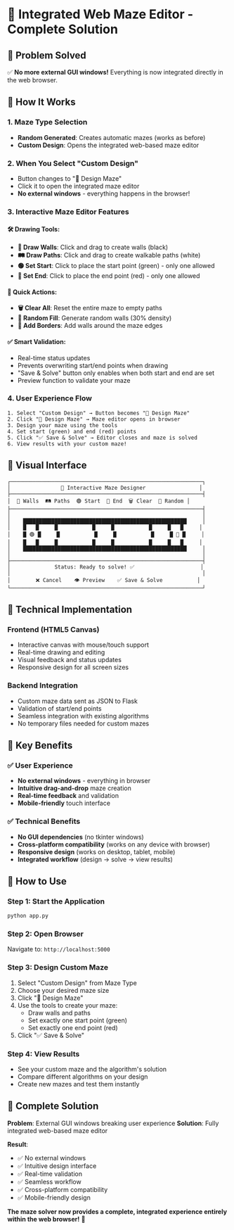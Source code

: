 # 🎨 Integrated Web Maze Editor - Complete Solution

## 🎯 **Problem Solved**
✅ **No more external GUI windows!** Everything is now integrated directly in the web browser.

## 🚀 **How It Works**

### **1. Maze Type Selection**
- **Random Generated**: Creates automatic mazes (works as before)
- **Custom Design**: Opens the integrated web-based maze editor

### **2. When You Select "Custom Design"**
- Button changes to "🎨 Design Maze"
- Click it to open the integrated maze editor
- **No external windows** - everything happens in the browser!

### **3. Interactive Maze Editor Features**

#### **🛠️ Drawing Tools:**
- **🧱 Draw Walls**: Click and drag to create walls (black)
- **🛤️ Draw Paths**: Click and drag to create walkable paths (white)
- **🟢 Set Start**: Click to place the start point (green) - only one allowed
- **🔴 Set End**: Click to place the end point (red) - only one allowed

#### **🎲 Quick Actions:**
- **🗑️ Clear All**: Reset the entire maze to empty paths
- **🎲 Random Fill**: Generate random walls (30% density)
- **🔲 Add Borders**: Add walls around the maze edges

#### **✅ Smart Validation:**
- Real-time status updates
- Prevents overwriting start/end points when drawing
- "Save & Solve" button only enables when both start and end are set
- Preview function to validate your maze

### **4. User Experience Flow**

```
1. Select "Custom Design" → Button becomes "🎨 Design Maze"
2. Click "🎨 Design Maze" → Maze editor opens in browser
3. Design your maze using the tools
4. Set start (green) and end (red) points
5. Click "✅ Save & Solve" → Editor closes and maze is solved
6. View results with your custom maze!
```

## 🎨 **Visual Interface**

```
┌─────────────────────────────────────────────────────────────┐
│                🎨 Interactive Maze Designer                 │
├─────────────────────────────────────────────────────────────┤
│  🧱 Walls  🛤️ Paths  🟢 Start  🔴 End  🗑️ Clear  🎲 Random │
├─────────────────────────────────────────────────────────────┤
│                                                             │
│    ████████████████████████████████████████████████████     │
│    █   █     █           █     █           █     █   █     │
│    █ 🟢 █     █           █     █           █     █ 🔴 █     │
│    █   █     █           █     █           █     █   █     │
│    ████████████████████████████████████████████████████     │
│                                                             │
├─────────────────────────────────────────────────────────────┤
│              Status: Ready to solve! ✅                     │
│                                                             │
│        ❌ Cancel    👁️ Preview    ✅ Save & Solve           │
└─────────────────────────────────────────────────────────────┘
```

## 🔧 **Technical Implementation**

### **Frontend (HTML5 Canvas)**
- Interactive canvas with mouse/touch support
- Real-time drawing and editing
- Visual feedback and status updates
- Responsive design for all screen sizes

### **Backend Integration**
- Custom maze data sent as JSON to Flask
- Validation of start/end points
- Seamless integration with existing algorithms
- No temporary files needed for custom mazes

## 🎯 **Key Benefits**

### **✅ User Experience**
- **No external windows** - everything in browser
- **Intuitive drag-and-drop** maze creation
- **Real-time feedback** and validation
- **Mobile-friendly** touch interface

### **✅ Technical Benefits**
- **No GUI dependencies** (no tkinter windows)
- **Cross-platform compatibility** (works on any device with browser)
- **Responsive design** (works on desktop, tablet, mobile)
- **Integrated workflow** (design → solve → view results)

## 🚀 **How to Use**

### **Step 1: Start the Application**
```bash
python app.py
```

### **Step 2: Open Browser**
Navigate to: `http://localhost:5000`

### **Step 3: Design Custom Maze**
1. Select "Custom Design" from Maze Type
2. Choose your desired maze size
3. Click "🎨 Design Maze"
4. Use the tools to create your maze:
   - Draw walls and paths
   - Set exactly one start point (green)
   - Set exactly one end point (red)
5. Click "✅ Save & Solve"

### **Step 4: View Results**
- See your custom maze and the algorithm's solution
- Compare different algorithms on your design
- Create new mazes and test them instantly

## 🎊 **Complete Solution**

**Problem**: External GUI windows breaking user experience
**Solution**: Fully integrated web-based maze editor

**Result**: 
- ✅ No external windows
- ✅ Intuitive design interface  
- ✅ Real-time validation
- ✅ Seamless workflow
- ✅ Cross-platform compatibility
- ✅ Mobile-friendly design

**The maze solver now provides a complete, integrated experience entirely within the web browser!** 🎉
